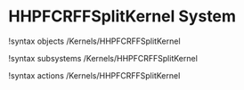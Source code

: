<!-- MOOSE Documentation Stub: Remove this when content is added. -->

# HHPFCRFFSplitKernel System
!syntax objects /Kernels/HHPFCRFFSplitKernel

!syntax subsystems /Kernels/HHPFCRFFSplitKernel

!syntax actions /Kernels/HHPFCRFFSplitKernel
